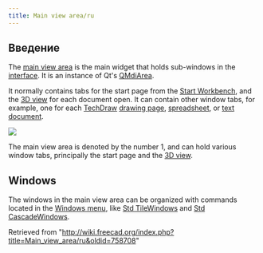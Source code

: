 ```yaml
---
title: Main view area/ru
---
```

## Введение

The [main view area](/Main_view_area "Main view area") is the main widget that holds sub-windows in the [interface](/Interface "Interface"). It is an instance of Qt's [QMdiArea](https://doc.qt.io/qt-5/qmdiarea.html).

It normally contains tabs for the start page from the [Start Workbench](/Start_Workbench "Start Workbench"), and the [3D view](/3D_view "3D view") for each document open. It can contain other window tabs, for example, one for each [TechDraw](/TechDraw_Workbench "TechDraw Workbench") [drawing page](/TechDraw_PageDefault "TechDraw PageDefault"), [spreadsheet](/Spreadsheet "Spreadsheet"), or [text document](/Std_TextDocument "Std TextDocument").

![](/images/FreeCAD_interface_base_divisions.svg)

The main view area is denoted by the number 1, and can hold various window tabs, principally the start page and the [3D view](/3D_view "3D view").

## Windows

The windows in the main view area can be organized with commands located in the [Windows menu](/Std_Windows_Menu "Std Windows Menu"), like [Std TileWindows](/Std_TileWindows "Std TileWindows") and [Std CascadeWindows](/Std_CascadeWindows "Std CascadeWindows").

Retrieved from "<http://wiki.freecad.org/index.php?title=Main_view_area/ru&oldid=758708>"